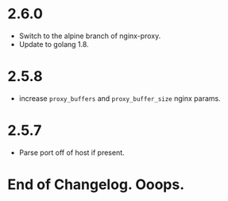 # 2.6.0

- Switch to the alpine branch of nginx-proxy.
- Update to golang 1.8.

# 2.5.8

- increase `proxy_buffers` and `proxy_buffer_size` nginx params.

# 2.5.7

- Parse port off of host if present.

# End of Changelog. Ooops.
